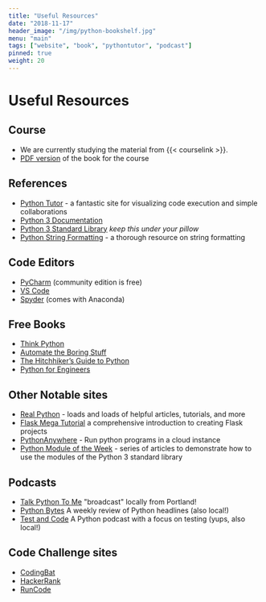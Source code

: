 ```yaml
---
title: "Useful Resources"
date: "2018-11-17"
header_image: "/img/python-bookshelf.jpg"
menu: "main"
tags: ["website", "book", "pythontutor", "podcast"]
pinned: true
weight: 20
---
```


# Useful Resources

## Course
  * We are currently studying the material from {{< courselink >}}.
  * [PDF version](http://www.davidjoyner.net/b/wp-content/uploads/2017/03/Joyner_IntroductiontoComputing_1stEdition.pdf) of the book for the course

## References
  * [Python Tutor](http://www.pythontutor.com/) - a fantastic site for visualizing code execution and simple collaborations
  * [Python 3 Documentation](https://docs.python.org/3/)
  * [Python 3 Standard Library](https://docs.python.org/3/library/index.html) _keep this under your pillow_
  * [Python String Formatting](https://pyformat.info/) - a thorough resource on string formatting

## Code Editors
  * [PyCharm](https://www.jetbrains.com/pycharm/) (community edition is free)
  * [VS Code](https://code.visualstudio.com/)
  * [Spyder](https://anaconda.org/anaconda/spyder) (comes with Anaconda)

## Free Books
  * [Think Python](http://greenteapress.com/wp/think-python-2e/)
  * [Automate the Boring Stuff](https://automatetheboringstuff.com/)
  * [The Hitchhiker’s Guide to Python](https://docs.python-guide.org/)
  * [Python for Engineers](https://www.pythonforengineers.com/python-for-scientists-and-engineers/)

## Other Notable sites
  * [Real Python](https://realpython.com/) - loads and loads of helpful articles, tutorials, and more
  * [Flask Mega Tutorial](https://blog.miguelgrinberg.com/post/the-flask-mega-tutorial-part-i-hello-world) a comprehensive introduction to creating Flask projects
  * [PythonAnywhere](https://www.pythonanywhere.com/) - Run python programs in a cloud instance
  * [Python Module of the Week](https://pymotw.com/3/) - series of articles to demonstrate how to use the modules of the Python 3 standard library

## Podcasts
  * [Talk Python To Me](https://talkpython.fm/) "broadcast" locally from Portland!
  * [Python Bytes](https://pythonbytes.fm/) A weekly review of Python headlines  (also local!)
  * [Test and Code](https://testandcode.com/) A Python podcast with a focus on testing (yups, also local!)

## Code Challenge sites
  * [CodingBat](https://codingbat.com/python)
  * [HackerRank](https://www.hackerrank.com)
  * [RunCode](https://docs.runcode.ninja/)

